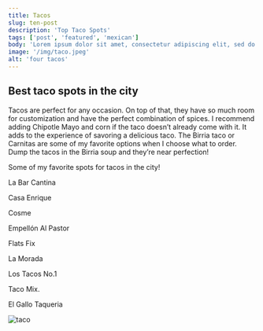 ```yaml
---
title: Tacos
slug: ten-post
description: 'Top Taco Spots'
tags: ['post', 'featured', 'mexican']
body: 'Lorem ipsum dolor sit amet, consectetur adipiscing elit, sed do eiusmod tempor incididunt ut labore et dolore magna aliqua. Ut enim ad minim veniam, quis nostrud exercitation ullamco laboris nisi ut aliquip ex ea commodo consequat. Duis aute irure dolor in reprehenderit in voluptate velit esse cillum dolore eu fugiat nulla pariatur. Excepteur sint occaecat cupidatat non proident, sunt in culpa qui officia deserunt mollit anim id est laborum.'
image: '/img/taco.jpeg'
alt: 'four tacos'
---
```


## Best taco spots in the city

Tacos are perfect for any occasion. On top of that, they have so much room for customization and have the perfect combination of spices. I recommend adding Chipotle Mayo and corn if the taco doesn’t already come with it. It adds to the experience of savoring a delicious taco. The Birria taco or Carnitas are some of my favorite options when I choose what to order. Dump the tacos in the Birria soup and they’re near perfection!

Some of my favorite spots for tacos in the city!

La Bar Cantina

Casa Enrique

Cosme

Empellón Al Pastor

Flats Fix

La Morada

Los Tacos No.1

Taco Mix.

El Gallo Taqueria

![taco](/img/spanish1.jpg)
